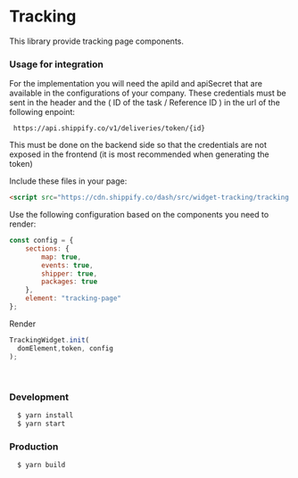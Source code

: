 # Tracking

This library provide tracking page components.

### Usage for integration 

For the implementation you will need the apiId and apiSecret that are available in the configurations of your company. 
These credentials must be sent in the header and the ( ID of the task / Reference ID ) in the url of the following enpoint:

``` https://api.shippify.co/v1/deliveries/token/{id}```

This must be done on the backend side so that the credentials are not exposed in the frontend (it is most recommended when generating the token)


Include these files in your page:
```html
<script src="https://cdn.shippify.co/dash/src/widget-tracking/tracking.0.0.1.js" type="text/javascript"></script>
```
Use the following configuration based on the components you need to render:
```js
const config = {
    sections: {
        map: true,
        events: true,
        shipper: true,
        packages: true
    },
    element: "tracking-page"
};
```
Render
```js
TrackingWidget.init(
  domElement,token, config
);
```

<br/>

### Development

```sh
  $ yarn install
  $ yarn start
```

### Production

```sh
  $ yarn build
```
